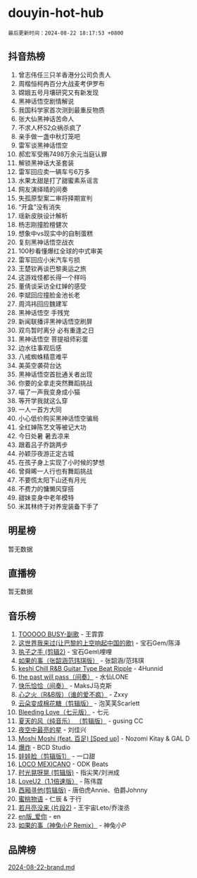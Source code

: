 # douyin-hot-hub

`最后更新时间：2024-08-22 18:17:53 +0800`

## 抖音热榜

1. 曾志伟任三只羊香港分公司负责人
1. 周楷恒柯冉百分大战麦考伊罗布
1. 嫦娥五号月壤研究又有新发现
1. 黑神话悟空剧情解说
1. 我国科学家首次测到最重反物质
1. 张大仙黑神话苦命人
1. 不求人杯S2众祸杀疯了
1. 亲手做一盏中秋灯笼吧
1. 雷军谈黑神话悟空
1. 郝宏军受贿7498万余元当庭认罪
1. 解锁黑神话大圣套装
1. 雷军回应卖一辆车亏6万多
1. 水果太甜是打了甜蜜素系谣言
1. 网友演绎晴的间奏
1. 失孤原型案二审将择期宣判
1. “开盒”没有消失
1. 瑶新皮肤设计解析
1. 杨志刚撞脸檀健次
1. 想象中vs现实中的自制蛋糕
1. 复刻黑神话悟空战衣
1. 100秒看懂爆红全球的中式审美
1. 雷军回应小米汽车亏损
1. 王楚钦再谈巴黎奥运之旅
1. 这游戏怪都长得一个样吗
1. 董倩谈采访全红婵的感受
1. 李斌回应撞脸金池长老
1. 周鸿祎回应魏建军
1. 黑神话悟空 手残党
1. 新闻联播评黑神话悟空刷屏
1. 双鸟暂时离分 必有重逢之日
1. 黑神话悟空 菩提祖师彩蛋
1. 边水往事观后感
1. 八戒蜘蛛精意难平
1. 美英空袭荷台达
1. 黑神话悟空首批通关者出现
1. 你要的全拿走突然舞蹈挑战
1. 喵了一声我变身成小猫
1. 等开学我就这么穿
1. 一人一首方大同
1. 小心低价购买黑神话悟空骗局
1. 全红婵陈艺文等被记大功
1. 今日处暑 暑去凉来
1. 跟着吕子乔跳两步
1. 孙颖莎夜游正定古城
1. 在孩子身上实现了小时候的梦想
1. 曾舜晞一人行也有舞蹈挑战
1. 不要慌太阳下山还有月光
1. 不费力的慵懒风穿搭
1. 甜妹变身中老年模特
1. 米其林终于对养宠装备下手了

## 明星榜

暂无数据

## 直播榜

暂无数据

## 音乐榜

1. [TOOOOO BUSY-副歌](https://sf5-hl-cdn-tos.douyinstatic.com/obj/tos-cn-ve-2774/o0fmjGZetNDjSM5EimFs2QlzBg30YgByJMRQrC) - 王霏霏
1. [这世界我来过(让巴黎的上空响起中国的歌)](https://sf5-hl-cdn-tos.douyinstatic.com/obj/tos-cn-ve-2774/o4wXzBftoUMHKWsiWRwtI9iiGWnO8zjCBxAaAb) - 宝石Gem/陈泽
1. [执子之手 (剪辑2)](https://sf5-hl-cdn-tos.douyinstatic.com/obj/tos-cn-ve-2774/oUoZLQjCc31XzqsBnBQUNgeKtYPBcgbFDwtfcu) - 宝石Gem\哩哩
1. [如果的事（张韶涵范玮琪版）](https://sf5-hl-cdn-tos.douyinstatic.com/obj/tos-cn-ve-2774/owI7MDDyzHddFIDNOFiTf8qYP1fafEiAgmjsCv) - 张韶涵/范玮琪
1. [keshi Chill R&B Guitar Type Beat Ripple](https://sf5-hl-cdn-tos.douyinstatic.com/obj/tos-cn-ve-2774/okQIfmitAB3HpgZQo0YCEFEACcDhQngn0fkFIC) - 4Hunnid
1. [the past will pass（间奏）](https://sf5-hl-cdn-tos.douyinstatic.com/obj/tos-cn-ve-2774/oYi1aFWqIjwzlvAuryrQIMAFSoPpJyicp6BiZ) - 水仙LONE
1. [快乐恰恰（间奏）](https://sf5-hl-cdn-tos.douyinstatic.com/obj/tos-cn-ve-2774/oMesum3HvWQXJxuMFeVYzf54o2QzH5aEBPOCAn) - MaksJ马克斯
1. [心之火（R&B版）（谁的爱不疯）](https://sf3-cdn-tos.douyinstatic.com/obj/tos-cn-ve-2774/okemkEDaIBBE3OosftCgMxlFkLQZRw37t36ZQv) - Zxxy
1. [云朵变成棉花糖（剪辑版）](https://sf3-cdn-tos.douyinstatic.com/obj/tos-cn-ve-2774/o8LC84GQLALFfXeyJmh8KE61byVQYMMeAZLfEI) - 泡芙芙Scarlett
1. [Bleeding Love（七元版）](https://sf5-hl-cdn-tos.douyinstatic.com/obj/tos-cn-ve-2774/oEgC9eZFHQ1MfSRnrfkzFp8AayDWqAQMABBgUs) - 七元
1. [夏天的风（纯音乐） （剪辑版）](https://sf5-hl-cdn-tos.douyinstatic.com/obj/tos-cn-ve-2774/oUzLjBZZFQAoNRmGokEeD5zfQCObp6UeFAnTa6) - gusing CC
1. [夜空中最亮的星](https://sf3-cdn-tos.douyinstatic.com/obj/tos-cn-ve-2774/o4IfgGwqqnFeXEMGaS8JBzJAdayAaCeoxqbjCD) - 刘佳兴
1. [Moshi Moshi (feat. 百足) [Sped up]](https://sf5-hl-cdn-tos.douyinstatic.com/obj/tos-cn-ve-2774/ocCPFQcXJLeroaIdQLIGAoeeYM3OAUYGDguHXz) - Nozomi Kitay & GAL D
1. [爆炸](https://sf5-hl-cdn-tos.douyinstatic.com/obj/tos-cn-ve-2774/4abeb6e3794342cf9e7ce20282badd15) - BCD Studio
1. [娃娃脸（剪辑版1）](https://sf3-cdn-tos.douyinstatic.com/obj/tos-cn-ve-2774/oIimSCgQoNUePTAZ1Ba7TeADY4KetGYsVFeaaB) - 一口甜
1. [LOCO MEXICANO](https://sf5-hl-cdn-tos.douyinstatic.com/obj/tos-cn-ve-2774/owxVoxJorA4ILBfsMAjU6t7O1xW9w0tS7EYzh6) - ODK Beats
1. [时光晃呀晃 (剪辑版)](https://sf5-hl-cdn-tos.douyinstatic.com/obj/tos-cn-ve-2774/o8ACeQem3gwI1x3GIYGAfKG0LJebKFRJDwRwyW) - 指尖笑/刘洲成
1. [LoveU2（1.1倍速版）](https://sf5-hl-cdn-tos.douyinstatic.com/obj/tos-cn-ve-2774/oQMeDffLaEmgMwgCOEMAFCI6INzoFPgWdD0rsa) - 陈伟霆
1. [西厢寻他(剪辑版)](https://sf5-hl-cdn-tos.douyinstatic.com/obj/tos-cn-ve-2774/oUsAVfAQKlRNxEv5qxvIB8o5qmIWUcXbzJKJhw) - 唐伯虎Annie、伯爵Johnny
1. [蜜桃物语](https://sf5-hl-cdn-tos.douyinstatic.com/obj/tos-cn-ve-2774/oIhOSCZtIACtYU4XQkngiW9kCBfVD1Fz9IYeqL) - 仁辰 & 于行
1. [若月亮没来 (片段2)](https://sf5-hl-cdn-tos.douyinstatic.com/obj/tos-cn-ve-2774/ocQavLLjkCOeDxGyYeIMGgNAIwJ0QXE1Ve3Fzv) - 王宇宙Leto/乔浚丞
1. [en版_爱你](https://sf5-hl-cdn-tos.douyinstatic.com/obj/tos-cn-ve-2774/oEDn5OQWGwJcMoiXFPLTgUzBICetMfDgIfAjaa) - en
1. [如果的事（神兔小P Remix）](https://sf5-hl-cdn-tos.douyinstatic.com/obj/tos-cn-ve-2774/okHtAffz3g4ZB0BMQn9iC9BC6AciI3xCmgQTqt) - 神兔小P

## 品牌榜

[2024-08-22-brand.md](2024-08-22-brand.md)
